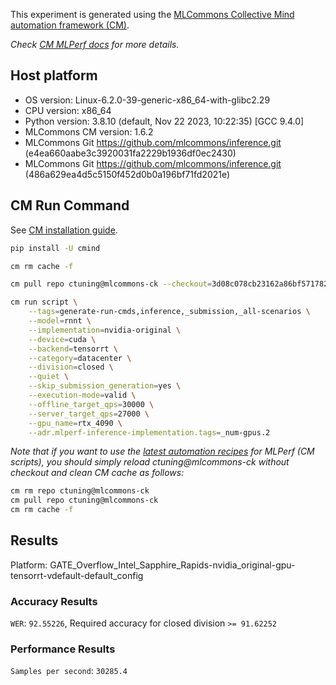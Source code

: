 This experiment is generated using the [MLCommons Collective Mind automation framework (CM)](https://github.com/mlcommons/ck).

*Check [CM MLPerf docs](https://github.com/mlcommons/ck/tree/master/docs/mlperf) for more details.*

## Host platform

* OS version: Linux-6.2.0-39-generic-x86_64-with-glibc2.29
* CPU version: x86_64
* Python version: 3.8.10 (default, Nov 22 2023, 10:22:35) 
[GCC 9.4.0]
* MLCommons CM version: 1.6.2
* MLCommons Git https://github.com/mlcommons/inference.git (e4ea660aabe3c3920031fa2229b1936df0ec2430)
* MLCommons Git https://github.com/mlcommons/inference.git (486a629ea4d5c5150f452d0b0a196bf71fd2021e)


## CM Run Command

See [CM installation guide](https://github.com/mlcommons/ck/blob/master/docs/installation.md).

```bash
pip install -U cmind

cm rm cache -f

cm pull repo ctuning@mlcommons-ck --checkout=3d08c078cb23162a86bf571782a23a562ad14dac

cm run script \
	--tags=generate-run-cmds,inference,_submission,_all-scenarios \
	--model=rnnt \
	--implementation=nvidia-original \
	--device=cuda \
	--backend=tensorrt \
	--category=datacenter \
	--division=closed \
	--quiet \
	--skip_submission_generation=yes \
	--execution-mode=valid \
	--offline_target_qps=30000 \
	--server_target_qps=27000 \
	--gpu_name=rtx_4090 \
	--adr.mlperf-inference-implementation.tags=_num-gpus.2
```
*Note that if you want to use the [latest automation recipes](https://access.cknowledge.org/playground/?action=scripts) for MLPerf (CM scripts),
 you should simply reload ctuning@mlcommons-ck without checkout and clean CM cache as follows:*

```bash
cm rm repo ctuning@mlcommons-ck
cm pull repo ctuning@mlcommons-ck
cm rm cache -f

```

## Results

Platform: GATE_Overflow_Intel_Sapphire_Rapids-nvidia_original-gpu-tensorrt-vdefault-default_config

### Accuracy Results 
`WER`: `92.55226`, Required accuracy for closed division `>= 91.62252`

### Performance Results 
`Samples per second`: `30285.4`
